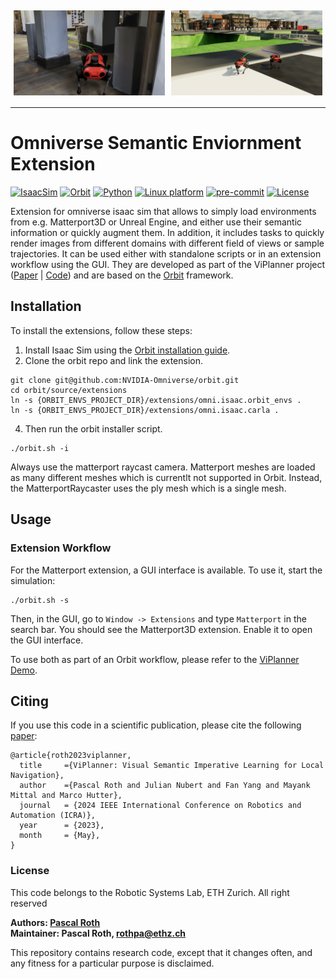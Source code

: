 <div style="display: flex;">
    <img src="docs/example_matterport.png" alt="Matterport Mesh" style="width: 48%; padding: 5px;">
    <img src="docs/example_carla.png" alt="Unreal Engine / Carla Mesh" style="width: 48%; padding: 5px;">
</div>

---

# Omniverse Semantic Enviornment Extension

[![IsaacSim](https://img.shields.io/badge/IsaacSim-2023.1.1-silver.svg)](https://docs.omniverse.nvidia.com/isaacsim/latest/overview.html)
[![Orbit](https://img.shields.io/badge/Orbit-0.3.0-silver)](https://isaac-orbit.github.io/orbit/)
[![Python](https://img.shields.io/badge/python-3.10-blue.svg)](https://docs.python.org/3/whatsnew/3.10.html)
[![Linux platform](https://img.shields.io/badge/platform-linux--64-orange.svg)](https://releases.ubuntu.com/20.04/)
[![pre-commit](https://img.shields.io/badge/pre--commit-enabled-brightgreen?logo=pre-commit&logoColor=white)](https://pre-commit.com/)
[![License](https://img.shields.io/badge/license-BSD--3-yellow.svg)](https://opensource.org/licenses/BSD-3-Clause)

Extension for omniverse isaac sim that allows to simply load environments from e.g. Matterport3D or Unreal Engine, and either use their semantic information or quickly augment them. 
In addition, it includes tasks to quickly render images from different domains with different field of views or sample trajectories.
It can be used either with standalone scripts or in an extension workflow using the GUI. 
They are developed as part of the ViPlanner project ([Paper](https://arxiv.org/abs/2310.00982) | [Code](https://github.com/leggedrobotics/viplanner))
and are based on the [Orbit](https://isaac-orbit.github.io/) framework.

## Installation

To install the extensions, follow these steps:

1. Install Isaac Sim using the [Orbit installation guide](https://isaac-orbit.github.io/orbit/source/setup/installation.html).
2. Clone the orbit repo and link the extension.

```
git clone git@github.com:NVIDIA-Omniverse/orbit.git
cd orbit/source/extensions
ln -s {ORBIT_ENVS_PROJECT_DIR}/extensions/omni.isaac.orbit_envs .
ln -s {ORBIT_ENVS_PROJECT_DIR}/extensions/omni.isaac.carla .
```

4. Then run the orbit installer script.

```
./orbit.sh -i
```

Always use the matterport raycast camera. Matterport meshes are loaded as many different meshes which is currentlt not supported in Orbit.
Instead, the MatterportRaycaster uses the ply mesh which is a single mesh.

## Usage


### Extension Workflow

For the Matterport extension, a GUI interface is available. To use it, start the simulation:

```
./orbit.sh -s
```

Then, in the GUI, go to `Window -> Extensions` and type `Matterport` in the search bar. You should see the Matterport3D extension.
Enable it to open the GUI interface.

To use both as part of an Orbit workflow, please refer to the [ViPlanner Demo](https://github.com/leggedrobotics/viplanner/tree/main/omniverse).





## <a name="CitingViPlanner"></a>Citing

If you use this code in a scientific publication, please cite the following [paper](https://arxiv.org/abs/2310.00982):
```
@article{roth2023viplanner,
  title     ={ViPlanner: Visual Semantic Imperative Learning for Local Navigation},
  author    ={Pascal Roth and Julian Nubert and Fan Yang and Mayank Mittal and Marco Hutter},
  journal   = {2024 IEEE International Conference on Robotics and Automation (ICRA)},
  year      = {2023},
  month     = {May},
}
```

### License

This code belongs to the Robotic Systems Lab, ETH Zurich.
All right reserved

**Authors: [Pascal Roth](https://github.com/pascal-roth)<br />
Maintainer: Pascal Roth, rothpa@ethz.ch**

This repository contains research code, except that it changes often, and any fitness for a particular purpose is disclaimed.
